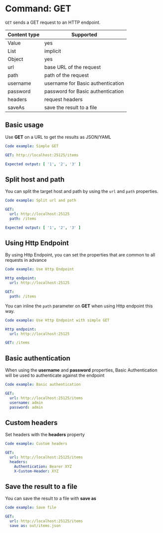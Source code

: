 # Command: GET

`GET` sends a GET request to an HTTP endpoint.

| Content type | Supported                         |
|--------------|-----------------------------------|
| Value        | yes                               |
| List         | implicit                          |
| Object       | yes                               |
| url          | base URL of the request           |
| path         | path of the request               |
| username     | username for Basic authentication |
| password     | password for Basic authentication |
| headers      | request headers                   |
| saveAs       | save the result to a file         |

## Basic usage

Use **GET** on a URL to get the results as JSON/YAML

```yaml
Code example: Simple GET

GET: http://localhost:25125/items

Expected output: [ '1', '2', '3' ]
```

## Split host and path

You can split the target host and path by using the `url` and `path` properties.

```yaml
Code example: Split url and path

GET:
  url: http://localhost:25125
  path: /items

Expected output: [ '1', '2', '3' ]
```

## Using Http Endpoint

By using Http Endpoint, you can set the properties that are common to all requests in advance

```yaml
Code example: Use Http Endpoint

Http endpoint:
  url: http://localhost:25125

GET:
  path: /items
```

You can inline the `path` parameter on **GET** when using Http endpoint this way.

```yaml
Code example: Use Http Endpoint with simple GET

Http endpoint:
  url: http://localhost:25125

GET: /items
```

## Basic authentication

When using the **username** and **password** properties, Basic Authentication will be used to authenticate against the endpoint

```yaml
Code example: Basic authentication

GET:
  url: http://localhost:25125/items
  username: admin
  password: admin
```

## Custom headers

Set headers with the **headers** property

```yaml
Code example: Custom headers

GET:
  url: http://localhost:25125/items
  headers:
    Authentication: Bearer XYZ
    X-Custom-Header: XYZ
```

## Save the result to a file

You can save the result to a file with **save as**

```yaml
Code example: Save file

GET:
  url: http://localhost:25125/items
  save as: out/items.json
```
